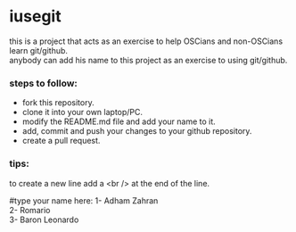 # iusegit

this is a project that acts as an exercise to help OSCians and non-OSCians learn git/github.<br/>
anybody can add his name to this project as an exercise to using git/github.<br/>

### steps to follow:
* fork this repository.
* clone it into your own laptop/PC.
* modify the README.md file and add your name to it.
* add, commit and push your changes to your github repository.
* create a pull request.

### tips:

to create a new line add a \<br /\> at the end of the line.

#type your name here:
1- Adham Zahran<br/>
2- Romario<br/>
3- Baron Leonardo<br/>
